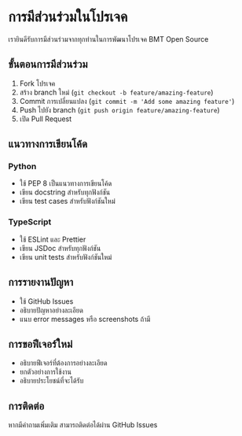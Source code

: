 # การมีส่วนร่วมในโปรเจค

เรายินดีรับการมีส่วนร่วมจากทุกท่านในการพัฒนาโปรเจค BMT Open Source

## ขั้นตอนการมีส่วนร่วม

1. Fork โปรเจค
2. สร้าง branch ใหม่ (`git checkout -b feature/amazing-feature`)
3. Commit การเปลี่ยนแปลง (`git commit -m 'Add some amazing feature'`)
4. Push ไปยัง branch (`git push origin feature/amazing-feature`)
5. เปิด Pull Request

## แนวทางการเขียนโค้ด

### Python
- ใช้ PEP 8 เป็นแนวทางการเขียนโค้ด
- เขียน docstring สำหรับทุกฟังก์ชัน
- เขียน test cases สำหรับฟังก์ชันใหม่

### TypeScript
- ใช้ ESLint และ Prettier
- เขียน JSDoc สำหรับทุกฟังก์ชัน
- เขียน unit tests สำหรับฟังก์ชันใหม่

## การรายงานปัญหา

- ใช้ GitHub Issues
- อธิบายปัญหาอย่างละเอียด
- แนบ error messages หรือ screenshots ถ้ามี

## การขอฟีเจอร์ใหม่

- อธิบายฟีเจอร์ที่ต้องการอย่างละเอียด
- ยกตัวอย่างการใช้งาน
- อธิบายประโยชน์ที่จะได้รับ

## การติดต่อ

หากมีคำถามเพิ่มเติม สามารถติดต่อได้ผ่าน GitHub Issues
